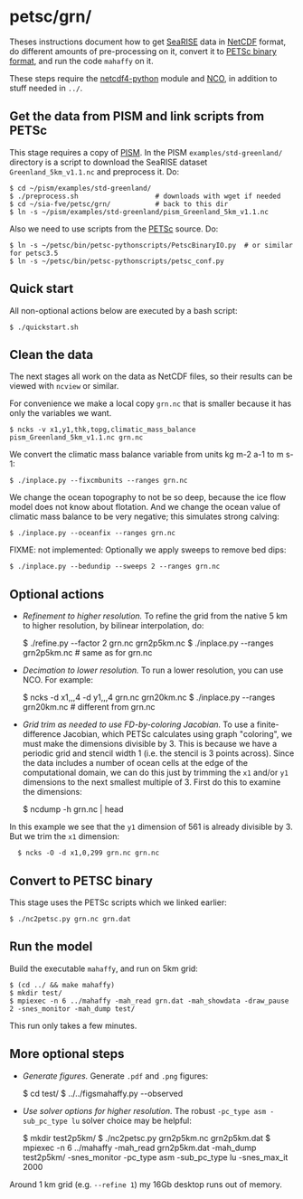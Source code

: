petsc/grn/
==========

Theses instructions document how to get
[SeaRISE](http://websrv.cs.umt.edu/isis/index.php/SeaRISE_Assessment)
data in
[NetCDF](http://www.unidata.ucar.edu/software/netcdf/)
format, do different amounts of pre-processing on it, convert it to
[PETSc binary format](http://www.mcs.anl.gov/petsc/petsc-current/docs/manualpages/Viewer/PetscViewerBinaryOpen.html),
and run the code `mahaffy` on it.

These steps require the
[netcdf4-python](https://github.com/Unidata/netcdf4-python)
module and
[NCO](http://nco.sourceforge.net/),
in addition to stuff needed in `../`.


Get the data from PISM and link scripts from PETSc
---------------------------------

This stage requires a copy of [PISM](http://www.pism-docs.org).  In the PISM
`examples/std-greenland/` directory is a script to download the SeaRISE dataset
`Greenland_5km_v1.1.nc` and preprocess it.  Do:

    $ cd ~/pism/examples/std-greenland/
    $ ./preprocess.sh                   # downloads with wget if needed
    $ cd ~/sia-fve/petsc/grn/           # back to this dir
    $ ln -s ~/pism/examples/std-greenland/pism_Greenland_5km_v1.1.nc

Also we need to use scripts from the [PETSc](http://www.mcs.anl.gov/petsc/) source.  Do:

    $ ln -s ~/petsc/bin/petsc-pythonscripts/PetscBinaryIO.py  # or similar for petsc3.5
    $ ln -s ~/petsc/bin/petsc-pythonscripts/petsc_conf.py


Quick start
-----------

All non-optional actions below are executed by a bash script:

    $ ./quickstart.sh


Clean the data
--------------

The next stages all work on the data as NetCDF files, so their results can be
viewed with `ncview` or similar.

For convenience we make a local copy `grn.nc` that is smaller because it
has only the variables we want.

    $ ncks -v x1,y1,thk,topg,climatic_mass_balance pism_Greenland_5km_v1.1.nc grn.nc

We convert the climatic mass balance variable from units  kg m-2 a-1  to  m s-1:

    $ ./inplace.py --fixcmbunits --ranges grn.nc

We change the ocean topography to not be so deep, because the ice flow
model does not know about flotation.  And we change the ocean value of climatic
mass balance to be very negative; this simulates strong calving:

    $ ./inplace.py --oceanfix --ranges grn.nc

FIXME: not implemented:
Optionally we apply sweeps to remove bed dips:

    $ ./inplace.py --bedundip --sweeps 2 --ranges grn.nc


Optional actions
----------------

  * _Refinement to higher resolution._  To refine the grid from the native 5 km
  to higher resolution, by bilinear interpolation, do:

      $ ./refine.py --factor 2 grn.nc grn2p5km.nc
      $ ./inplace.py --ranges grn2p5km.nc          # same as for grn.nc

  * _Decimation to lower resolution._  To run a lower resolution, you can use
  NCO.  For example:

      $ ncks -d x1,,,4 -d y1,,,4 grn.nc grn20km.nc
      $ ./inplace.py --ranges grn20km.nc          # different from grn.nc

  * _Grid trim as needed to use FD-by-coloring Jacobian._  To use a
  finite-difference Jacobian, which PETSc calculates using graph "coloring",
  we must make the dimensions divisible by 3.  This is because we have a
  periodic grid and stencil width 1 (i.e. the stencil is 3 points across).
  Since the data includes a number of ocean cells at the
  edge of the computational domain, we can do this just by trimming the `x1`
  and/or `y1` dimensions to the next smallest multiple of 3.  First do this
  to examine the dimensions:

      $ ncdump -h grn.nc | head

  In this example we see that the `y1` dimension of 561 is already divisible
  by 3.  But we trim the `x1` dimension:

      $ ncks -O -d x1,0,299 grn.nc grn.nc


Convert to PETSC binary
-----------------------

This stage uses the PETSc scripts which we linked earlier:

    $ ./nc2petsc.py grn.nc grn.dat


Run the model
-------------

Build the executable `mahaffy`, and run on 5km grid:

    $ (cd ../ && make mahaffy)
    $ mkdir test/
    $ mpiexec -n 6 ../mahaffy -mah_read grn.dat -mah_showdata -draw_pause 2 -snes_monitor -mah_dump test/

This run only takes a few minutes.


More optional steps
-------------------

  * _Generate figures._  Generate `.pdf` and `.png` figures:

      $ cd test/
      $ ../../figsmahaffy.py --observed

  * _Use solver options for higher resolution._  The robust
  `-pc_type asm -sub_pc_type lu` solver choice may be helpful:

      $ mkdir test2p5km/
      $ ./nc2petsc.py grn2p5km.nc grn2p5km.dat
      $ mpiexec -n 6 ../mahaffy -mah_read grn2p5km.dat -mah_dump test2p5km/ -snes_monitor -pc_type asm -sub_pc_type lu -snes_max_it 2000

  Around 1 km grid (e.g. `--refine 1`) my 16Gb desktop runs out of memory.

